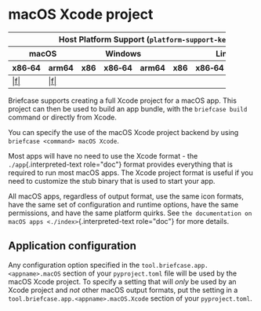 # macOS Xcode project

<table style="width:88%;">
<colgroup>
<col style="width: 11%" />
<col style="width: 10%" />
<col style="width: 7%" />
<col style="width: 5%" />
<col style="width: 6%" />
<col style="width: 5%" />
<col style="width: 5%" />
<col style="width: 7%" />
<col style="width: 11%" />
<col style="width: 7%" />
<col style="width: 10%" />
</colgroup>
<thead>
<tr>
<th colspan="11">Host Platform Support (<code class="interpreted-text"
role="ref">platform-support-key</code>)</th>
</tr>
<tr>
<th colspan="2">macOS</th>
<th colspan="5">Windows</th>
<th colspan="4">Linux</th>
</tr>
<tr>
<th>x86‑64</th>
<th>arm64</th>
<th>x86</th>
<th colspan="2">x86‑64</th>
<th colspan="2">arm64</th>
<th>x86</th>
<th>x86‑64</th>
<th>arm</th>
<th>arm64</th>
</tr>
</thead>
<tbody>
<tr>
<td><a href="##SUBST##|f|">|f|</a></td>
<td><a href="##SUBST##|f|">|f|</a></td>
<td></td>
<td colspan="2"></td>
<td colspan="2"></td>
<td></td>
<td></td>
<td></td>
<td></td>
</tr>
</tbody>
</table>

Briefcase supports creating a full Xcode project for a macOS app. This
project can then be used to build an app bundle, with the
`briefcase build` command or directly from Xcode.

You can specify the use of the macOS Xcode project backend by using
`briefcase <command> macOS Xcode`.

Most apps will have no need to use the Xcode format - the
`./app`{.interpreted-text role="doc"} format provides everything that is
required to run most macOS apps. The Xcode project format is useful if
you need to customize the stub binary that is used to start your app.

All macOS apps, regardless of output format, use the same icon formats,
have the same set of configuration and runtime options, have the same
permissions, and have the same platform quirks. See
`the documentation on macOS apps <./index>`{.interpreted-text
role="doc"} for more details.

## Application configuration

Any configuration option specified in the
`tool.briefcase.app.<appname>.macOS` section of your `pyproject.toml`
file will be used by the macOS Xcode project. To specify a setting that
will *only* be used by an Xcode project and *not* other macOS output
formats, put the setting in a `tool.briefcase.app.<appname>.macOS.Xcode`
section of your `pyproject.toml`.
